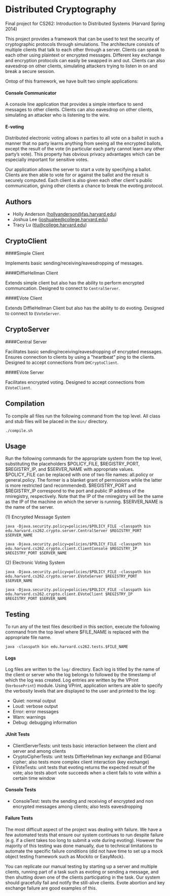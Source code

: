 Distributed Cryptography
=============

Final project for CS262: Introduction to Distributed Systems (Harvard Spring 2014)

This project provides a framework that can be used to test the security of cryptographic protocols through simulations. The architecture consists of multiple clients that talk to each other through a server. Clients can speak to each other using plaintext or encrypted messages. Different key exchange and encryption protocols can easily be swapped in and out. Clients can also eavesdrop on other clients, simulating attackers trying to listen in on and break a secure session.

Ontop of this framework, we have built two simple applications:

#### Console Communicator

A console line application that provides a simple interface to send messages to other clients. Clients can also eavesdrop on other clients, simulating an attacker who is listening to the wire.

#### E-voting

Distributed electronic voting allows n parties to all vote on a ballot in such a manner that no party learns anything from seeing all the encrypted ballots, except the result of the vote (in particular each party cannot learn any other party’s vote). This property has obvious privacy advantages which can be especially important for sensitive votes.

Our application allows the server to start a vote by specifying a ballot. Clients are then able to vote for or against the ballot and the result is securely computed. Each client is also given each other client's public communication, giving other clients a chance to break the evoting protocol.

Authors
-------
* Holly Anderson (hollyanderson@fas.harvard.edu)
* Joshua Lee (joshualee@college.harvard.edu)
* Tracy Lu (tlu@college.harvard.edu)

CryptoClient
-------------

####Simple Client

Implements basic sending/receiving/eavesdropping of messages.

####DiffieHellman Client

Extends simple client but also has the ability to perform encrypted communcation. Designed to connect to `CentralServer`.

####EVote Client

Extends DiffieHellman Client but also has the ability to do evoting. Designed to connect to `EVoteServer`.

CryptoServer
-------------

####Central Server

Facilitates basic sending/receiving/eavesdropping of encrypted messages. Ensures connection to clients by using a "heartbeat" ping to the clients. Designed to accept connections from `DHCryptoClient`.

####EVote Server

Facilitates encrypted voting. Designed to accept connections from `EVoteClient`.

Compilation
-----------------
To compile all files run the following command from the top level. All class and stub files will be placed in the `bin/` directory.

	./compile.sh
	
Usage
-----------------
Run the following commands for the appropriate system from the top level, substituting the placeholders $POLICY_FILE, $REGISTRY_PORT, $REGISTRY_IP, and $SERVER_NAME with appropriate values. $POLICY_FILE can be replaced with one of two file names: all.policy or general.policy. The former is a blanket grant of permissions while the latter is more restricted (and recommended). $REGISTRY_PORT and $REGISTRY_IP correspond to the port and public IP address of the rmiregistry, respectively. Note that the IP of the rmiregistry will be the same as the IP of the machine on which the server is running. $SERVER_NAME is the name of the server.

(1) Encrypted Message System

    java -Djava.security.policy=policies/$POLICY_FILE -classpath bin edu.harvard.cs262.crypto.server.CentralServer $REGISTRY_PORT $SERVER_NAME

    java -Djava.security.policy=policies/$POLICY_FILE -classpath bin edu.harvard.cs262.crypto.client.ClientConsole $REGISTRY_IP $REGISTRY_PORT $SERVER_NAME
   
(2) Electronic Voting System

    java -Djava.security.policy=policies/$POLICY_FILE -classpath bin edu.harvard.cs262.crypto.server.EVoteServer $REGISTRY_PORT $SERVER_NAME

    java -Djava.security.policy=policies/$POLICY_FILE -classpath bin edu.harvard.cs262.crypto.client.EVoteClient $REGISTRY_IP $REGISTRY_PORT $SERVER_NAME

Testing
--------------------
To run any of the test files described in this section, execute the following command from the top level where $FILE_NAME is replaced with the appropriate file name.

	java -classpath bin edu.harvard.cs262.tests.$FILE_NAME

#### Logs

Log files are written to the `log/` directory. Each log is titled by the name of the client or server who the log belongs to followed by the timestamp of which the log was created. Log entries are written by the VPrint (`VerbosePrint`) module. Using VPrint, application writers are able to specify the verbosity levels that are displayed to the user and printed to the log:

* Quiet: normal output
* Loud: verbose output
* Error: error messages
* Warn: warnings
* Debug: debugging information

#### JUnit Tests

* ClientServerTests: unit tests basic interaction between the client and server and among clients
* CryptoCipherTests: unit tests DiffieHellman key exchange and ElGamal cipher; also tests more complex client interaction (key exchange)
* EVoteTests: unit tests that evoting returns the expected result of the vote; also tests abort vote succeeds when a client fails to vote within a certain time window

#### Console Tests

* ConsoleTest: tests the sending and receiving of encrypted and non encrypted messages among clients; also tests eavesdropping

#### Failure Tests

The most difficult aspect of the project was dealing with failure. We have a few automated tests that ensure our system continues to run despite failure (e.g. if a client takes too long to submit a vote during evoting). However the majority of this testing was done manually, due to technical limitations to automate the specific failure conditions (did not have time to set up a mock object testing framework such as Mockito or EasyMock). 

You can replicate our manual testing by starting up a server and multiple clients, running part of a task such as evoting or sending a message, and then shutting down one of the clients participating in the task. Our system should gracefully fail and notify the still-alive clients. Evote abortion and key exchange failure are good examples of this.
